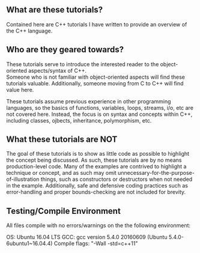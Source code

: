 What are these tutorials?
-------------------------
Contained here are C++ tutorials I have written to provide an overview of the C++ language.  

Who are they geared towards?
----------------------------
These tutorials serve to introduce the interested reader to the object-oriented aspects/syntax of C++.  
Someone who is not familiar with object-oriented aspects will find these tutorials valuable.  Additionally, someone 
moving from C to C++ will find value here.

These tutorials assume previous experience in other programming languages, so the basics 
of functions, variables, loops, streams, i/o, etc are not covered here.  Instead, the focus is 
on syntax and concepts within C++, including classes, ojbects, inheritance, polymorphism, etc.

What these tutorials are NOT
----------------------------
The goal of these tutorials is to show as little code as possible to highlight the concept 
being discussed.  As such, these tutorials are by no means production-level code.  Many of the 
examples are contrived to highlight a technique or concept, and as such may omit 
unnecessary-for-the-purpose-of-illustration things, such as constructors or destructors when 
not needed in the example.  Additionally, safe and defensive coding practices such as error-handling 
and proper bounds-checking are not included for brevity.

Testing/Compile Environment
---------------------------
All files compile with no errors/warnings on the the following environment:

OS: Ubuntu 16.04 LTS
GCC:  gcc version 5.4.0 20160609 (Ubuntu 5.4.0-6ubuntu1~16.04.4)
Compile flags: "-Wall -std=c++11"
   
